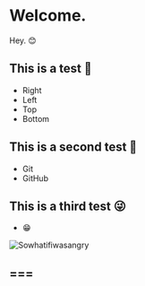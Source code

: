 # Welcome.

Hey. 😊

## This is a test 👀

- Right
- Left
- Top
- Bottom

## This is a second test 🔑

- Git
- GitHub

## This is a third test 😜

- 😁


![Sowhatifiwasangry](https://user-images.githubusercontent.com/117777954/201785625-8e692762-c43f-4b69-b645-67880c3a0be8.png)

## ===
